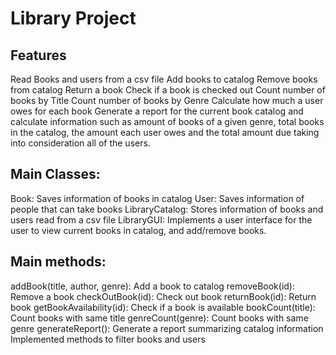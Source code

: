 # Library Project



## Features

Read Books and users from a csv file
Add books to catalog
Remove books from catalog
Return a book
Check if a book is checked out
Count number of books by Title
Count number of books by Genre
Calculate how much a user owes for each book
Generate a report for the current book catalog and calculate information such as
amount of books of a given genre, total books in the catalog, the amount each
user owes and the total amount due taking into consideration all of the users. 

## Main Classes:

Book: Saves information of books in catalog
User: Saves information of people that can take books
LibraryCatalog: Stores information of books and users read from a csv file 
LibraryGUI: Implements a user interface for the user to view current books
in catalog, and add/remove books.



## Main methods:

addBook(title, author, genre): Add a book to catalog
removeBook(id): Remove a book
checkOutBook(id): Check out book
returnBook(id): Return book
getBookAvailability(id): Check if a book is available
bookCount(title): Count books with same title
genreCount(genre): Count books with same genre
generateReport(): Generate a report summarizing catalog information
Implemented methods to filter books and users



